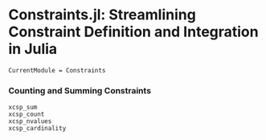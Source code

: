 # Constraints.jl: Streamlining Constraint Definition and Integration in Julia

```@meta
CurrentModule = Constraints
```

### Counting and Summing Constraints

```@docs; canonical=false
xcsp_sum
xcsp_count
xcsp_nvalues
xcsp_cardinality
```
